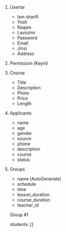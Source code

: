 <!-- MVP - Minimum viable product -->

1. Userlar

    - Ism sharifi
    - Yosh
    - Raqam
    - Lavozimi
    - Password
    - Email
    - Jinsi
    - Address

2. Permission (Keyin)

3. Course

    - Title
    - Description
    - Photo
    - Price
    - Length

4. Applicants

    - name
    - age
    - gender
    - source
    - phone
    - description
    - course
    - status

5. Groups

    - name (AutoGenerate)
    - schedule
    - time
    - lesson_duration
    - course_duration
    - teacher_id

    <!-- Guruh yaratish => course_id, teacher_id,  -->

    Group #1

    students: []

    <!-- Guruh yaratish, o'zgartisih, student qo'shish, studentni delete qilish -->
